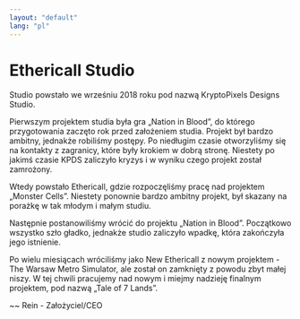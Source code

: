 ```yaml
---
layout: "default"
lang: "pl"
---
```

# Ethericall Studio
Studio powstało we wrześniu 2018 roku pod nazwą KryptoPixels Designs Studio. 

Pierwszym projektem studia była gra „Nation in Blood”, do którego przygotowania zaczęto rok przed założeniem studia. Projekt był bardzo ambitny, jednakże robiliśmy postępy. Po niedługim czasie otworzyliśmy się na kontakty z zagranicy, które były krokiem w dobrą stronę. Niestety po jakimś czasie KPDS zaliczyło kryzys i w wyniku czego projekt został zamrożony.

Wtedy powstało Ethericall, gdzie rozpoczęliśmy pracę nad projektem „Monster Cells”. Niestety ponownie bardzo ambitny projekt, był skazany na porażkę w tak młodym i małym studiu. 

Następnie postanowiliśmy wrócić do projektu „Nation in Blood”. Początkowo wszystko szło gładko, jednakże studio zaliczyło wpadkę, która zakończyła jego istnienie. 

Po wielu miesiącach wróciliśmy jako New Ethericall z nowym projektem - The Warsaw Metro Simulator, ale został on zamknięty z powodu zbyt małej niszy. W tej chwili pracujemy nad nowym i miejmy nadzieję finalnym projektem, pod nazwą „Tale of 7 Lands”.


~~ Rein - Założyciel/CEO
